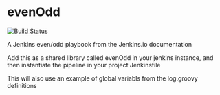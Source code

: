 # evenOdd
[![Build Status](http://86.57.255.90:8081/buildStatus/icon?job=libraries)](http://86.57.255.90:8081/job/libraries/)

A Jenkins even/odd playbook from the Jenkins.io documentation

Add this as a shared library called evenOdd in your jenkins
instance, and then instantiate the pipeline in your project Jenkinsfile

This will also use an example of global variabls from the log.groovy
definitions
